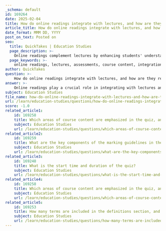 ```yaml
---
_schema: default
id: 169264
date: 2025-02-04
title: How do online readings integrate with lectures, and how are they relevant to assessments?
article_title: How do online readings integrate with lectures, and how are they relevant to assessments?
date_format: MMM DD, YYYY
post_on_text: Posted on
seo:
  title: QuickTakes | Education Studies
  page_description: >-
    Online readings complement lectures by enhancing students' understanding of course content and are essential for preparing for assessments.
  page_keywords: >-
    online readings, lectures, assessments, course content, integration, comprehension, theoretical frameworks, quizzes, study materials, critical thinking, comprehensive understanding, knowledge base
author: QuickTakes
question: >-
    How do online readings integrate with lectures, and how are they relevant to assessments?
answer: >-
    Online readings play a crucial role in integrating with lectures and are highly relevant to assessments in a course setting. These readings are designed to complement the material presented during lectures, providing students with additional context, examples, and theoretical frameworks that enhance their understanding of the subject matter.\n\n1. **Integration with Lectures**: Online readings are often selected to align closely with the topics discussed in class. This ensures that students can deepen their comprehension of lecture content by engaging with the readings. For instance, if a lecture covers a specific theory or concept, the corresponding online reading may provide case studies or further explanations that illustrate that theory in practice. This synergy between lectures and readings helps students to build a more robust knowledge base.\n\n2. **Relevance to Assessments**: The assessments, such as quizzes or tests, are designed to evaluate students' understanding of both the lecture material and the online readings. As indicated in the gathered information, the test will include content from class lectures, online readings, and other course materials. This means that students are expected to review both lectures and readings to prepare adequately for assessments. The instructor has also assured that questions will not include obscure topics not covered in lectures, reinforcing the importance of the readings as they directly relate to what will be assessed.\n\n3. **Encouragement of Comprehensive Study**: Students are encouraged to review online readings alongside their lecture notes to ensure a comprehensive understanding of the course material. This approach not only prepares them for assessments but also fosters critical thinking and the ability to synthesize information from multiple sources.\n\nIn summary, online readings are integral to the learning process, providing essential support to lecture content and serving as a foundation for assessments. Students are advised to engage with both resources to achieve a well-rounded understanding of the course material, which is crucial for success in their evaluations.
subject: Education Studies
file_name: how-do-online-readings-integrate-with-lectures-and-how-are-they-relevant-to-assessments.md
url: /learn/education-studies/questions/how-do-online-readings-integrate-with-lectures-and-how-are-they-relevant-to-assessments
score: -1.0
related_article1:
    id: 169258
    title: Which areas of course content are emphasized in the quiz, and which are excluded?
    subject: Education Studies
    url: /learn/education-studies/questions/which-areas-of-course-content-are-emphasized-in-the-quiz-and-which-are-excluded
related_article2:
    id: 169259
    title: What are the key components of the marking guidelines in the assessment criteria?
    subject: Education Studies
    url: /learn/education-studies/questions/what-are-the-key-components-of-the-marking-guidelines-in-the-assessment-criteria
related_article3:
    id: 169248
    title: What is the start time and duration of the quiz?
    subject: Education Studies
    url: /learn/education-studies/questions/what-is-the-start-time-and-duration-of-the-quiz
related_article4:
    id: 169258
    title: Which areas of course content are emphasized in the quiz, and which are excluded?
    subject: Education Studies
    url: /learn/education-studies/questions/which-areas-of-course-content-are-emphasized-in-the-quiz-and-which-are-excluded
related_article5:
    id: 169253
    title: How many terms are included in the definitions section, and what criteria are used for their selection?
    subject: Education Studies
    url: /learn/education-studies/questions/how-many-terms-are-included-in-the-definitions-section-and-what-criteria-are-used-for-their-selection
---
```


&nbsp;